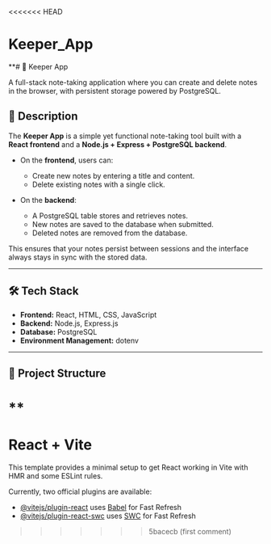 <<<<<<< HEAD

# Keeper_App
**# 📝 Keeper App

A full-stack note-taking application where you can create and delete notes in the browser, with persistent storage powered by PostgreSQL.

## 📖 Description

The **Keeper App** is a simple yet functional note-taking tool built with a **React frontend** and a **Node.js + Express + PostgreSQL backend**.

- On the **frontend**, users can:
  - Create new notes by entering a title and content.
  - Delete existing notes with a single click.
  
- On the **backend**:
  - A PostgreSQL table stores and retrieves notes.
  - New notes are saved to the database when submitted.
  - Deleted notes are removed from the database.

This ensures that your notes persist between sessions and the interface always stays in sync with the stored data.

---

## 🛠 Tech Stack

- **Frontend:** React, HTML, CSS, JavaScript
- **Backend:** Node.js, Express.js
- **Database:** PostgreSQL
- **Environment Management:** dotenv

---

## 📂 Project Structure

**
=======
# React + Vite

This template provides a minimal setup to get React working in Vite with HMR and some ESLint rules.

Currently, two official plugins are available:

- [@vitejs/plugin-react](https://github.com/vitejs/vite-plugin-react/blob/main/packages/plugin-react/README.md) uses [Babel](https://babeljs.io/) for Fast Refresh
- [@vitejs/plugin-react-swc](https://github.com/vitejs/vite-plugin-react-swc) uses [SWC](https://swc.rs/) for Fast Refresh
>>>>>>> 5bacecb (first comment)
